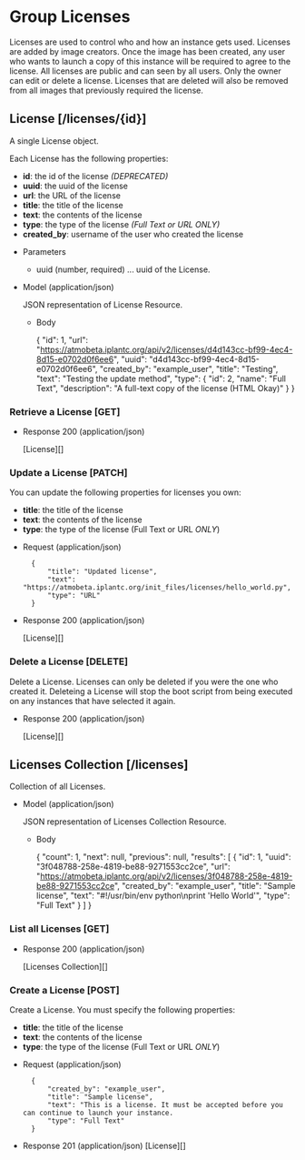 # Group Licenses
Licenses are used to control who and how an instance gets used. Licenses are added by image creators. Once the image has been created, any user who wants to launch a copy of this instance will be required to agree to the license. All licenses are public and can seen by all users. Only the owner can edit or delete a license. Licenses that are deleted will also be removed from all images that previously required the license.

## License [/licenses/{id}]
A single License object.

Each License has the following properties:

- **id**: the id of the license *(DEPRECATED)*
- **uuid**: the uuid of the license
- **url**: the URL of the license
- **title**: the title of the license
- **text**: the contents of the license
- **type**: the type of the license *(Full Text or URL ONLY)*
- **created_by**: username of the user who created the license

+ Parameters
    + uuid (number, required) ... uuid of the License.
    
+ Model (application/json)

    JSON representation of License Resource.

    + Body
    
        {
            "id": 1,
            "url": "https://atmobeta.iplantc.org/api/v2/licenses/d4d143cc-bf99-4ec4-8d15-e0702d0f6ee6",
            "uuid": "d4d143cc-bf99-4ec4-8d15-e0702d0f6ee6",
            "created_by": "example_user",
            "title": "Testing",
            "text": "Testing the update method",
            "type": {
                "id": 2,
                "name": "Full Text",
                "description": "A full-text copy of the license (HTML Okay)"
            }
        }

### Retrieve a License [GET]
+ Response 200 (application/json)

    [License][]
        
### Update a License [PATCH]
You can update the following properties for licenses you own:
- **title**: the title of the license
- **text**: the contents of the license
- **type**: the type of the license (Full Text or URL *ONLY*)

+ Request (application/json)
  
        {
            "title": "Updated license",
            "text": "https://atmobeta.iplantc.org/init_files/licenses/hello_world.py",
            "type": "URL"
        }

+ Response 200 (application/json)

    [License][]
    
### Delete a License [DELETE]
Delete a License.  Licenses can only be deleted if you were the one who created it. Deleteing a License will stop the
 boot script from being executed on any instances that have selected it again.

+ Response 200 (application/json)

    [License][]


## Licenses Collection [/licenses]
Collection of all Licenses.

+ Model (application/json)

    JSON representation of Licenses Collection Resource.

    + Body

        {
            "count": 1,
            "next": null,
            "previous": null,
            "results":
            [
                {
                    "id": 1,
                    "uuid": "3f048788-258e-4819-be88-9271553cc2ce",
                    "url": "https://atmobeta.iplantc.org/api/v2/licenses/3f048788-258e-4819-be88-9271553cc2ce",
                    "created_by": "example_user",
                    "title": "Sample license",
                    "text": "#!/usr/bin/env python\nprint 'Hello World'",
                    "type": "Full Text"
                }
            ]
        }


### List all Licenses [GET]
+ Response 200 (application/json)

    [Licenses Collection][]

### Create a License [POST]
Create a License.  You must specify the following properties:
- **title**: the title of the license
- **text**: the contents of the license
- **type**: the type of the license (Full Text or URL *ONLY*)

+ Request (application/json)

        {
            "created_by": "example_user",
            "title": "Sample license",
            "text": "This is a license. It must be accepted before you can continue to launch your instance.
            "type": "Full Text"
        }

+ Response 201 (application/json)
  [License][]
